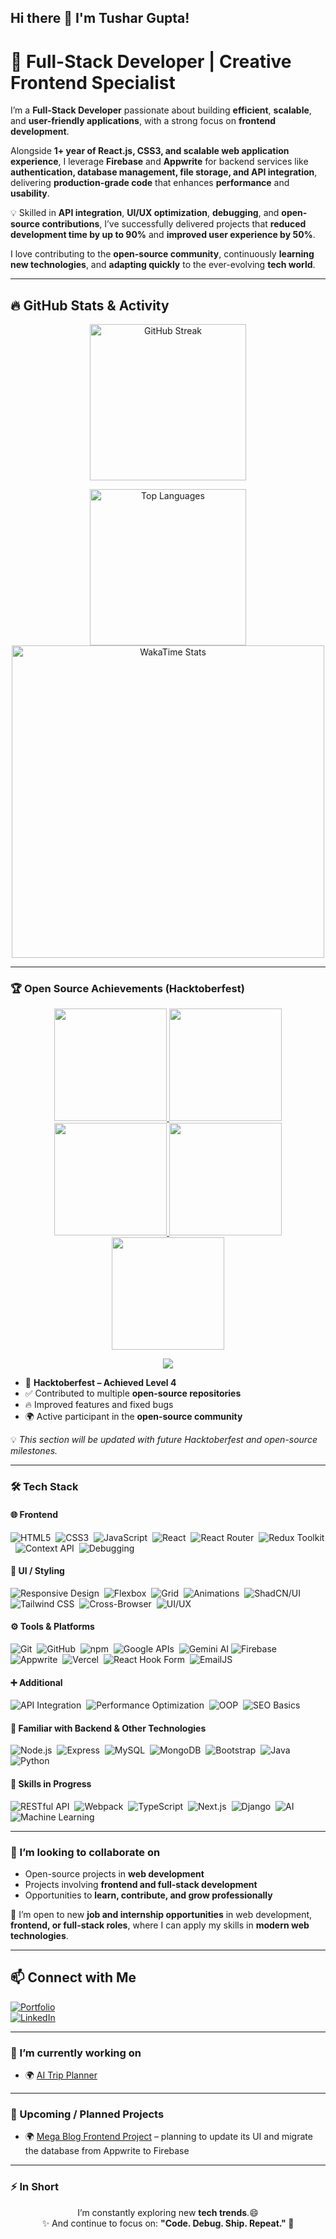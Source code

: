 ## Hi there 👋 I'm Tushar Gupta!  

# 🚀 Full-Stack Developer | Creative Frontend Specialist  

I’m a **Full-Stack Developer** passionate about building **efficient**, **scalable**, and **user-friendly applications**, with a strong focus on **frontend development**.  

Alongside **1+ year of React.js, CSS3, and scalable web application experience**, I leverage **Firebase** and **Appwrite** for backend services like **authentication, database management, file storage, and API integration**, delivering **production-grade code** that enhances **performance** and **usability**.  

💡 Skilled in **API integration**, **UI/UX optimization**, **debugging**, and **open-source contributions**, I’ve successfully delivered projects that **reduced development time by up to 90%** and **improved user experience by 50%**.  

I love contributing to the **open-source community**, continuously **learning new technologies**, and **adapting quickly** to the ever-evolving **tech world**.  

---

## 🔥 GitHub Stats & Activity

<p align="center">
  <img src="https://streak-stats.demolab.com?user=TusharGupta-Developer&theme=gruvbox" 
       alt="GitHub Streak" height="250"/>
</p>

<p align="center">
  <img src="https://github-readme-stats.vercel.app/api/top-langs/?username=TusharGupta-Developer&theme=gruvbox&layout=compact&langs_count=10&hide_border=true" 
       alt="Top Languages" height="250"/> 
  <img src="https://github-readme-stats.vercel.app/api/wakatime?username=Tusshar&layout=compact&custom_title=WakaTime%20Stats%20(Today)&hide_border=true&theme=gruvbox" 
       alt="WakaTime Stats" height="500"/>
</p>

---

### 🏆 Open Source Achievements (Hacktoberfest)  

<p align="center">
  <a href="https://www.holopin.io/hacktoberfest2024/userbadge/cm1rztplt108520cm6mobl4m7v" target="_blank">
    <img src="https://assets.holopin.io/hf2024levels/level0-sloth-code-0-0-0-0.webp" width="180" />
  </a>
  <a href="https://www.holopin.io/hacktoberfest2024/userbadge/cm2dkuufw23000cl8mwa515gp" target="_blank">
    <img src="https://assets.holopin.io/hf2024levels/level1-sloth-code-0-0-0-0.webp" width="180" />
  </a>
  <a href="https://www.holopin.io/hacktoberfest2024/userbadge/cm2eow80794080cl2bexupev6" target="_blank">
    <img src="https://assets.holopin.io/hf2024levels/level2-sloth-code-0-0-0-0.webp" width="180" />
  </a>
  <a href="https://www.holopin.io/hacktoberfest2024/userbadge/cm2jwhh8z23800cmfit05fr4g" target="_blank">
    <img src="https://assets.holopin.io/hf2024levels/level3-sloth-code-0-0-0-0.webp" width="180" />
  </a>
  <a href="https://www.holopin.io/hacktoberfest2024/userbadge/cm31nxp7o50580clgb2ycbyax" target="_blank">
    <img src="https://assets.holopin.io/hf2024levels/level4-sloth-code-0-0-0-0.webp" width="180" />
  </a>
</p>

<p align="center">
  <img src="https://img.shields.io/badge/Hacktoberfest-Level%204-blueviolet?style=for-the-badge&logo=hackthebox&logoColor=white" />
</p>

- 🎉 **Hacktoberfest – Achieved Level 4**  
- ✅ Contributed to multiple **open-source repositories**  
- 🔥 Improved features and fixed bugs  
- 🌍 Active participant in the **open-source community**  

💡 *This section will be updated with future Hacktoberfest and open-source milestones.*  

---

### 🛠️ Tech Stack  

#### 🌐 Frontend
<span>
<img src="https://img.shields.io/badge/HTML5-E34F26?style=for-the-badge&logo=html5&logoColor=white" alt="HTML5" />&nbsp;
<img src="https://img.shields.io/badge/CSS3-1572B6?style=for-the-badge&logo=css3&logoColor=white" alt="CSS3" />&nbsp;
<img src="https://img.shields.io/badge/JavaScript-ES6+-F7DF1E?style=for-the-badge&logo=javascript&logoColor=black" alt="JavaScript" />&nbsp;
<img src="https://img.shields.io/badge/React-61DAFB?style=for-the-badge&logo=react&logoColor=black" alt="React" />&nbsp;
<img src="https://img.shields.io/badge/React_Router-CA4245?style=for-the-badge&logo=react-router&logoColor=white" alt="React Router" />&nbsp;
<img src="https://img.shields.io/badge/Redux_Toolkit-764ABC?style=for-the-badge&logo=redux&logoColor=white" alt="Redux Toolkit" />&nbsp;
<img src="https://img.shields.io/badge/Context_API-61DAFB?style=for-the-badge&logo=react&logoColor=black" alt="Context API" />&nbsp;
<img src="https://img.shields.io/badge/Debugging-000000?style=for-the-badge&logo=javascript&logoColor=white" alt="Debugging" />
</span>

#### 🎨 UI / Styling
<span>
<img src="https://img.shields.io/badge/Responsive%20Design-4285F4?style=for-the-badge&logo=googlechrome&logoColor=white" alt="Responsive Design" />&nbsp;
<img src="https://img.shields.io/badge/Flexbox-FF6F00?style=for-the-badge&logo=css3&logoColor=white" alt="Flexbox" />&nbsp;
<img src="https://img.shields.io/badge/CSS%20Grid-2965f1?style=for-the-badge&logo=css3&logoColor=white" alt="Grid" />&nbsp;
<img src="https://img.shields.io/badge/Animations-FF4088?style=for-the-badge&logo=framer&logoColor=white" alt="Animations" />&nbsp;
<img src="https://img.shields.io/badge/ShadCN%2FUI-000000?style=for-the-badge&logo=react&logoColor=white" alt="ShadCN/UI" />
<img src="https://img.shields.io/badge/Tailwind_CSS-38B2AC?style=for-the-badge&logo=tailwind-css&logoColor=white" alt="Tailwind CSS" />&nbsp;
<img src="https://img.shields.io/badge/Cross--Browser-5A29E4?style=for-the-badge&logo=googlechrome&logoColor=white" alt="Cross-Browser" />&nbsp;
<img src="https://img.shields.io/badge/UI%2FUX%20Best%20Practices-FF61F6?style=for-the-badge&logo=figma&logoColor=white" alt="UI/UX" />&nbsp;
</span>

#### ⚙️ Tools & Platforms
<span>
<img src="https://img.shields.io/badge/Git-F05032?style=for-the-badge&logo=git&logoColor=white" alt="Git" />&nbsp;
<img src="https://img.shields.io/badge/GitHub-181717?style=for-the-badge&logo=github&logoColor=white" alt="GitHub" />&nbsp;
<img src="https://img.shields.io/badge/npm-CB3837?style=for-the-badge&logo=npm&logoColor=white" alt="npm" />&nbsp;
<img src="https://img.shields.io/badge/Google%20APIs-4285F4?style=for-the-badge&logo=google&logoColor=white" alt="Google APIs" />&nbsp;
<img src="https://img.shields.io/badge/Gemini_AI-4285F4?style=for-the-badge&logo=google&logoColor=white" alt="Gemini AI" />
<img src="https://img.shields.io/badge/Firebase-FFCA28?style=for-the-badge&logo=firebase&logoColor=black" alt="Firebase" />&nbsp;
<img src="https://img.shields.io/badge/Appwrite-F02E65?style=for-the-badge&logo=appwrite&logoColor=white" alt="Appwrite" />&nbsp;
<img src="https://img.shields.io/badge/Vercel-000000?style=for-the-badge&logo=vercel&logoColor=white" alt="Vercel" />&nbsp;
<img src="https://img.shields.io/badge/React_Hook_Form-ECF2FF?style=for-the-badge&logo=reacthookform&logoColor=black" alt="React Hook Form" />&nbsp;
<img src="https://img.shields.io/badge/EmailJS-FF5C83?style=for-the-badge&logo=email&logoColor=white" alt="EmailJS" />&nbsp;
</span>
 
#### ➕ Additional
<span>
<img src="https://img.shields.io/badge/API%20Integration-009688?style=for-the-badge&logo=fastapi&logoColor=white" alt="API Integration" />&nbsp;
<img src="https://img.shields.io/badge/Web%20Performance%20Optimization-FF9800?style=for-the-badge&logo=googlechrome&logoColor=white" alt="Performance Optimization" />&nbsp;
<img src="https://img.shields.io/badge/Object--Oriented%20Programming-7952B3?style=for-the-badge&logo=java&logoColor=white" alt="OOP" />&nbsp;
<img src="https://img.shields.io/badge/SEO-Basics-36A97E?style=for-the-badge&logo=google&logoColor=white" alt="SEO Basics" />
</span>

#### 🔧 Familiar with Backend & Other Technologies
<span>
<img src="https://img.shields.io/badge/Node.js-339933?style=for-the-badge&logo=nodedotjs&logoColor=white" alt="Node.js" />&nbsp;
<img src="https://img.shields.io/badge/Express-000000?style=for-the-badge&logo=express&logoColor=white" alt="Express" />&nbsp;
<img src="https://img.shields.io/badge/MySQL-4479A1?style=for-the-badge&logo=mysql&logoColor=white" alt="MySQL" />&nbsp;
<img src="https://img.shields.io/badge/MongoDB-47A248?style=for-the-badge&logo=mongodb&logoColor=white" alt="MongoDB" />&nbsp;
<img src="https://img.shields.io/badge/Bootstrap-563D7C?style=for-the-badge&logo=bootstrap&logoColor=white" alt="Bootstrap" />&nbsp;
<img src="https://img.shields.io/badge/Java-D00000?style=for-the-badge&logo=java&logoColor=white" alt="Java" />&nbsp;
<img src="https://img.shields.io/badge/Python-3776AB?style=for-the-badge&logo=python&logoColor=white" alt="Python" />
</span>
  

#### 🌟 Skills in Progress  
<span>
<img src="https://img.shields.io/badge/RESTful_API-5C5C5C?style=for-the-badge" alt="RESTful API" />&nbsp;
<img src="https://img.shields.io/badge/Webpack-8DD6F9?style=for-the-badge&logo=webpack&logoColor=black" alt="Webpack" />&nbsp;
<img src="https://img.shields.io/badge/TypeScript-007ACC?style=for-the-badge&logo=typescript&logoColor=white" alt="TypeScript" />&nbsp;
<img src="https://img.shields.io/badge/Next.js-000000?style=for-the-badge&logo=next.js&logoColor=white" alt="Next.js" />&nbsp;
<img src="https://img.shields.io/badge/Django-092E20?style=for-the-badge&logo=django&logoColor=white" alt="Django" />&nbsp;
<img src="https://img.shields.io/badge/AI-FFBF00?style=for-the-badge" alt="AI" />&nbsp;
<img src="https://img.shields.io/badge/Machine_Learning-FF7F50?style=for-the-badge" alt="Machine Learning" />
</span>

---

### 👯 I’m looking to collaborate on
- Open-source projects in **web development**  
- Projects involving **frontend and full-stack development**  
- Opportunities to **learn, contribute, and grow professionally**  

💼 I’m open to new **job and internship opportunities** in web development, **frontend, or full-stack roles**, where I can apply my skills in **modern web technologies**.

---
## 📫 Connect with Me  

[![Portfolio](https://img.shields.io/badge/Portfolio-%230077B5.svg?style=flat&logo=google-chrome&logoColor=white)](https://tushar-responsive-porftfolio-web-ap.vercel.app/)  
[![LinkedIn](https://img.shields.io/badge/LinkedIn-%230077B5.svg?style=flat&logo=linkedin&logoColor=white)](https://www.linkedin.com/in/tushargupta-dev/)  

---

### 🔭 I’m currently working on
- 🌍 [AI Trip Planner](https://github.com/TusharGupta-Developer/AI-Powered-Trip-Planner)

---

### 🌱 Upcoming / Planned Projects
- 🌍 [Mega Blog Frontend Project](https://github.com/TusharGupta-Developer/Mega-Blog-Frontend-Project-with-appwrite) – planning to update its UI and migrate the database from Appwrite to Firebase

---

### ⚡ In Short  
  <p align="center">
   I’m constantly exploring new <strong>tech trends</strong>.😄 </br>
  ✨ And continue to focus on: <strong>"Code. Debug. Ship. Repeat." 🚀</strong>
</p>



